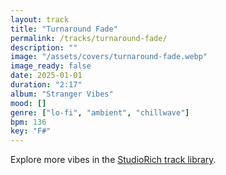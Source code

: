 ```yaml
---
layout: track
title: "Turnaround Fade"
permalink: /tracks/turnaround-fade/
description: ""
image: "/assets/covers/turnaround-fade.webp"
image_ready: false
date: 2025-01-01
duration: "2:17"
album: "Stranger Vibes"
mood: []
genre: ["lo-fi", "ambient", "chillwave"]
bpm: 136
key: "F#"
---
```


Explore more vibes in the [StudioRich track library](/tracks/).
